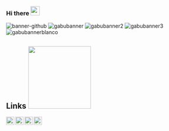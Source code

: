 ### Hi there <img src="https://media.giphy.com/media/hvRJCLFzcasrR4ia7z/giphy.gif" width="25px">
![banner-github](https://user-images.githubusercontent.com/47054908/163057707-f1eb177b-35bf-45d6-93d2-20b233576f61.jpg)
![gabubanner](https://user-images.githubusercontent.com/47054908/163169901-adf11ca7-995d-4c4e-af50-b03b2b4854f4.png)
![gabubanner2](https://user-images.githubusercontent.com/47054908/163169922-45ffa6b1-a73f-452d-a6bb-506827c23912.png)
![gabubanner3](https://user-images.githubusercontent.com/47054908/163169935-c94f4c05-db08-4004-812a-4e3e7662c052.png)
![gabubannerblanco](https://user-images.githubusercontent.com/47054908/163169944-087c13bb-e9a3-4a52-8811-ff151e71d4d3.png)



## Links <img height="170" src="https://user-images.githubusercontent.com/47054908/163049423-8dfa5c0b-263b-4ac1-8f84-0be01e31aaab.gif"/>
<a href="https://twitter.com/GABjTDev">
  <img align="left" alt="GABjTDev | Twitter" width="22px" src="https://raw.githubusercontent.com/peterthehan/peterthehan/master/assets/twitter.svg" />
</a>
<a href="https://www.linkedin.com/in/gabrielomarr/">
  <img align="left" alt="Gabriel LinkedIN" width="22px" src="https://raw.githubusercontent.com/peterthehan/peterthehan/master/assets/linkedin.svg" />
</a>
<a href="https://codepen.io/gabrielomarr">
  <img align="left" alt="Gabriel CodePen" width="22px" src="https://user-images.githubusercontent.com/47054908/163047235-cd88c22a-1c7f-4bbb-abfe-ba636092ef87.png" />
</a>
<a href="https://portfolio-gabrielomarr.vercel.app">
  <img align="left" alt="Gabriel portfolio" width="22px" src="https://user-images.githubusercontent.com/47054908/163048009-9f597a38-1960-4d38-a9d3-8d53c114ea0d.png" />
</a>

<!--
**GabrielOmarR/GabrielOmarR** is a ✨ _special_ ✨ repository because its `README.md` (this file) appears on your GitHub profile.

Here are some ideas to get you started:

- 🔭 I’m currently working on ...
- 🌱 I’m currently learning ...
- 👯 I’m looking to collaborate on ...
- 🤔 I’m looking for help with ...
- 💬 Ask me about ...
- 📫 How to reach me: ...
- 😄 Pronouns: ...
- ⚡ Fun fact: ...
-->
